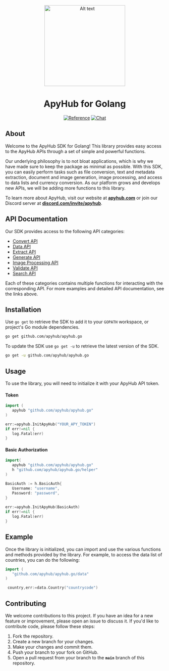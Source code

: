 <div align="center">
  <img src="https://apyhub.com/logo.svg" alt="Alt text" width="256px" height="256px">

# ApyHub for Golang

[![Reference](https://img.shields.io/badge/api-reference-blue.svg)](https://apyhub.com/)
[![Chat](https://camo.githubusercontent.com/75ee4c902e099cde950b194d37afca7ba236cc0892cf7db0804b85a46e9c4bc6/68747470733a2f2f696d672e736869656c64732e696f2f646973636f72642f393938393639313139363537343237303234)](https://discord.com/invite/JZagJJcw6F)


</div>

## About 

Welcome to the ApyHub SDK for Golang! This library provides easy access to the ApyHub APIs through a set of simple and powerful functions.

Our underlying philosophy is to not bloat applications, which is why we have made sure to keep the package as minimal as possible. With this SDK, you can easily perform tasks such as file conversion, text and metadata extraction, document and image generation, image processing, and access to data lists and currency conversion. As our platform grows and develops new APIs, we will be adding more functions to this library.

To learn more about ApyHub, visit our website at **[apyhub.com](https://www.apyhub.com/)** or join our Discord server at **[discord.com/invite/apyhub](https://discord.gg/JZagJJcw6F)**.

## **API Documentation**

Our SDK provides access to the following API categories:

- [Convert API](https://github.com/apyhub/apyhub.go/tree/main/docs/convert.md)
- [Data API](https://github.com/apyhub/apyhub.go/tree/main/docs/data.md)
- [Extract API](https://github.com/apyhub/apyhub.go/tree/main/docs/extract.md)
- [Generate API](https://github.com/apyhub/apyhub.go/tree/main/docs/generate.md)
- [Image Processing API](https://github.com/apyhub/apyhub.go/tree/main/docs/imageProcessor.md)
- [Validate API](https://github.com/apyhub/apyhub.go/tree/main/docs/validate.md)
- [Search API](https://github.com/apyhub/apyhub.go/tree/main/docs/search.md)

Each of these categories contains multiple functions for interacting with the corresponding API. For more examples and detailed API documentation, see the links above.

## **Installation**

Use `go get` to retrieve the SDK to add it to your `GOPATH` workspace, or
project's Go module dependencies.

```bash
go get github.com/apyhub/apyhub.go
```

To update the SDK use `go get -u` to retrieve the latest version of the SDK.

```bash
go get -u github.com/apyhub/apyhub.go
```

## **Usage**

To use the library, you will need to initialize it with your ApyHub API token.

#### Token

```go
import (
   apyhub "github.com/apyhub/apyhub.go"
)

err:=apyhub.InitApyHub("YOUR_APY_TOKEN")
if err!=nil {
   log.Fatal(err)
}
```
#### Basic Authorization

```go
import(
   apyhub "github.com/apyhub/apyhub.go"
   h "github.com/apyhub/apyhub.go/helper"
)

BasicAuth := h.BasicAuth{
   Username: "username",
   Password: "password",
}
    
err:=apyhub.InitApyHub(BasicAuth)
if err!=nil {
   log.Fatal(err)
}
```


## **Example**

Once the library is initialized, you can import and use the various functions and methods provided by the library. For example, to access the data list of countries, you can do the following:

```go
import (
   "github.com/apyhub/apyhub.go/data"
)

 country,err:=data.Country("countrycode")
```

## **Contributing**

We welcome contributions to this project. If you have an idea for a new feature or improvement, please open an issue to discuss it. If you'd like to contribute code, please follow these steps:

1. Fork the repository.
2. Create a new branch for your changes.
3. Make your changes and commit them.
4. Push your branch to your fork on GitHub.
5. Open a pull request from your branch to the **`main`** branch of this repository.